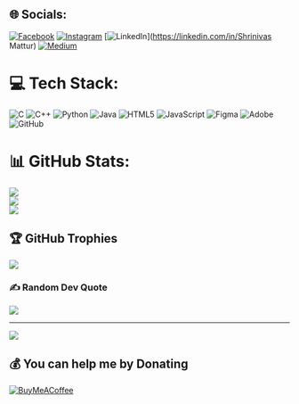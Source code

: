 
## 🌐 Socials:
[![Facebook](https://img.shields.io/badge/Facebook-%231877F2.svg?logo=Facebook&logoColor=white)](https://facebook.com/shrinivasmattur) [![Instagram](https://img.shields.io/badge/Instagram-%23E4405F.svg?logo=Instagram&logoColor=white)](https://instagram.com/shrinivas_mattur9353) [![LinkedIn](https://img.shields.io/badge/LinkedIn-%230077B5.svg?logo=linkedin&logoColor=white)](https://linkedin.com/in/Shrinivas Mattur) [![Medium](https://img.shields.io/badge/Medium-12100E?logo=medium&logoColor=white)](https://medium.com/@shrinivas) 

# 💻 Tech Stack:
![C](https://img.shields.io/badge/c-%2300599C.svg?style=for-the-badge&logo=c&logoColor=white) ![C++](https://img.shields.io/badge/c++-%2300599C.svg?style=for-the-badge&logo=c%2B%2B&logoColor=white) ![Python](https://img.shields.io/badge/python-3670A0?style=for-the-badge&logo=python&logoColor=ffdd54) ![Java](https://img.shields.io/badge/java-%23ED8B00.svg?style=for-the-badge&logo=openjdk&logoColor=white) ![HTML5](https://img.shields.io/badge/html5-%23E34F26.svg?style=for-the-badge&logo=html5&logoColor=white) ![JavaScript](https://img.shields.io/badge/javascript-%23323330.svg?style=for-the-badge&logo=javascript&logoColor=%23F7DF1E) ![Figma](https://img.shields.io/badge/figma-%23F24E1E.svg?style=for-the-badge&logo=figma&logoColor=white) ![Adobe](https://img.shields.io/badge/adobe-%23FF0000.svg?style=for-the-badge&logo=adobe&logoColor=white) ![GitHub](https://img.shields.io/badge/github-%23121011.svg?style=for-the-badge&logo=github&logoColor=white)
# 📊 GitHub Stats:
![](https://github-readme-stats.vercel.app/api?username=shrinivasmattur&theme=dark&hide_border=false&include_all_commits=true&count_private=true)<br/>
![](https://github-readme-streak-stats.herokuapp.com/?user=shrinivasmattur&theme=dark&hide_border=false)<br/>
![](https://github-readme-stats.vercel.app/api/top-langs/?username=shrinivasmattur&theme=dark&hide_border=false&include_all_commits=true&count_private=true&layout=compact)

## 🏆 GitHub Trophies
![](https://github-profile-trophy.vercel.app/?username=shrinivasmattur&theme=radical&no-frame=false&no-bg=true&margin-w=4)

### ✍️ Random Dev Quote
![](https://quotes-github-readme.vercel.app/api?type=horizontal&theme=radical)

---
[![](https://visitcount.itsvg.in/api?id=shrinivasmattur&icon=3&color=0)](https://visitcount.itsvg.in)

  ## 💰 You can help me by Donating
  [![BuyMeACoffee](https://img.shields.io/badge/Buy%20Me%20a%20Coffee-ffdd00?style=for-the-badge&logo=buy-me-a-coffee&logoColor=black)](https://buymeacoffee.com/shrinivas ) 

  
<!-- Proudly created with GPRM ( https://gprm.itsvg.in ) -->
